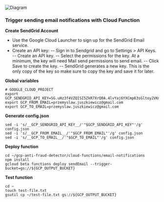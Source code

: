 ![Diagram](https://github.com/gft-academy-pl/gcp-anti-fraud-detector/blob/master/assets/notifications-highlight.png?raw=true)

### Trigger sending email notifications with Cloud Function

**Create SendGrid Account**
- Use the Google Cloud Launcher to sign up for the SendGrid Email service.
- Create an API key:
-- Sign in to Sendgrid and go to Settings > API Keys.
-- Create an API key.
-- Select the permissions for the key. At a minimum, the key will need Mail send permissions to send email.
-- Click Save to create the key.
-- SendGrid generates a new key. This is the only copy of the key so make sure to copy the key and save it for later.

**Global variables**

```
# GOOGLE_CLOUD_PROJECT
export GCP_SENDGRID_API_KEY=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
export GCP_FROM_EMAIL=przemyslaw.juszkiewicz@gmail.com
export GCP_TO_EMAIL=przemyslaw.juszkiewicz@gmail.com
```

**Generate config.json**

```
sed -i 's/__GCP_SENDGRID_API_KEY__/'"$GCP_SENDGRID_API_KEY"'/g' config.json
sed -i 's/__GCP_FROM_EMAIL__/'"$GCP_FROM_EMAIL"'/g' config.json
sed -i 's/__GCP_TO_EMAIL__/'"$GCP_TO_EMAIL"'/g' config.json
```

**Deploy function**

```
cd ~/gcp-anti-fraud-detector/cloud-functions/email-notifications
npm install
gcloud beta functions deploy sendEmail --trigger-bucket=gs://${GCP_OUTPUT_BUCKET}
```

**Test function**

```
cd ~
touch test-file.txt
gsutil cp ~/test-file.txt gs://${GCP_OUTPUT_BUCKET}
```
